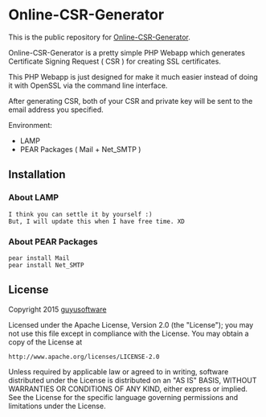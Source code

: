 Online-CSR-Generator
====================

This is the public repository for [Online-CSR-Generator].

Online-CSR-Generator is a pretty simple PHP Webapp which generates Certificate Signing Request ( CSR ) for creating SSL certificates.

This PHP Webapp is just designed for make it much easier instead of doing it with OpenSSL via the command line interface.

After generating CSR, both of your CSR and private key will be sent to the email address you specified.

Environment:
- LAMP
- PEAR Packages ( Mail + Net_SMTP )

Installation
-------
### About LAMP
	I think you can settle it by yourself :)
	But, I will update this when I have free time. XD

### About PEAR Packages
	pear install Mail
	pear install Net_SMTP

License
-------

Copyright 2015 [guyusoftware]

Licensed under the Apache License, Version 2.0 (the "License");
you may not use this file except in compliance with the License.
You may obtain a copy of the License at

    http://www.apache.org/licenses/LICENSE-2.0

Unless required by applicable law or agreed to in writing, software
distributed under the License is distributed on an "AS IS" BASIS,
WITHOUT WARRANTIES OR CONDITIONS OF ANY KIND, either express or implied.
See the License for the specific language governing permissions and
limitations under the License.

[guyusoftware]: https://www.guyusoftware.com/
[Online-CSR-Generator]: https://www.guyusoftware.com/online_csr_generator/
